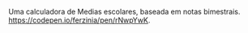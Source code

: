 Uma calculadora de Medias escolares, baseada em notas bimestrais. 
 https://codepen.io/ferzinia/pen/rNwpYwK.
